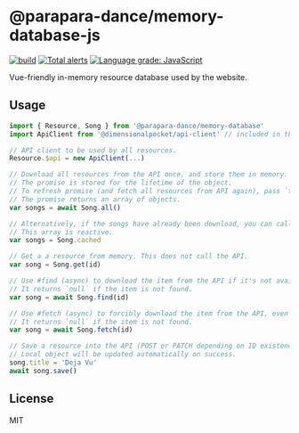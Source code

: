 # @parapara-dance/memory-database-js

[![build](https://github.com/parapara-dance/memory-database-js/actions/workflows/node.js.yml/badge.svg)](https://github.com/parapara-dance/memory-database-js/actions/workflows/node.js.yml) [![Total alerts](https://img.shields.io/lgtm/alerts/g/parapara-dance/memory-database-js.svg)](https://lgtm.com/projects/g/parapara-dance/memory-database-js/alerts/) [![Language grade: JavaScript](https://img.shields.io/lgtm/grade/javascript/g/parapara-dance/memory-database-js.svg)](https://lgtm.com/projects/g/dimensionalpocket/3d-client-three/context:javascript)

Vue-friendly in-memory resource database used by the website.

## Usage

```js
import { Resource, Song } from '@parapara-dance/memory-database'
import ApiClient from '@dimensionalpocket/api-client' // included in this library

// API client to be used by all resources.
Resource.$api = new ApiClient(...)

// Download all resources from the API once, and store them in memory.
// The promise is stored for the lifetime of the object.
// To refresh promise (and fetch all resources from API again), pass `true` as argument.
// The promise returns an array of objects.
var songs = await Song.all()

// Alternatively, if the songs have already been download, you can call the array directly.
// This array is reactive.
var songs = Song.cached

// Get a a resource from memory. This does not call the API.
var song = Song.get(id)

// Use #find (async) to download the item from the API if it's not available in memory.
// It returns `null` if the item is not found.
var song = await Song.find(id)

// Use #fetch (async) to forcibly download the item from the API, even if it exists on memory.
// It returns `null` if the item is not found.
var song = await Song.fetch(id)

// Save a resource into the API (POST or PATCH depending on ID existence).
// Local object will be updated automatically on success.
song.title = 'Deja Vu'
await song.save()
```

## License

MIT
